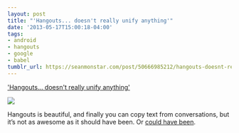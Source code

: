 ```yaml
---
layout: post
title: "'Hangouts... doesn't really unify anything'"
date: '2013-05-17T15:00:18-04:00'
tags:
- android
- hangouts
- google
- babel
tumblr_url: https://seanmonstar.com/post/50666985212/hangouts-doesnt-really-unify-anything
---
```

['Hangouts... doesn't really unify anything'](http://www.androidpolice.com/2013/05/15/hands-on-with-google-hangouts-googles-new-beautiful-messaging-app-that-doesnt-really-unify-anything/)  

![](https://64.media.tumblr.com/d6b3812159a82f1c039727a9d015a075/tumblr_inline_mmyhlgFKRm1qz4rgp.png)

Hangouts is beautiful, and finally you can copy text from conversations, but it’s not as awesome as it should have been. Or [could have been](http://seanmonstar.com/blog/android-babel-api/).

